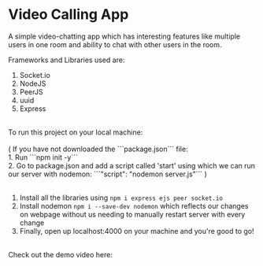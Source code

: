 # Video Calling App

A simple video-chatting app which has interesting features like multiple users in one room and ability to chat with other users in the room. 

Frameworks and Libraries used are:
1. Socket.io
2. NodeJS
3. PeerJS
4. uuid
5. Express
<br />
To run this project on your local machine: <br /> <br />
(
  If you have not downloaded the ```package.json``` file: <br />
  1. Run ```npm init -y``` <br />
  2. Go to package.json and add a script called 'start' using which we can run our server with nodemon: ```"script": "nodemon server.js"``` )<br /><br />

1. Install all the libraries using ```npm i express ejs peer socket.io```<br />
2. Install nodemon ```npm i --save-dev nodemon``` which reflects our changes on webpage without us needing to manually restart server with every change<br />
3. Finally, open up localhost:4000 on your machine and you're good to go! <br /><br />

Check out the demo video here:

